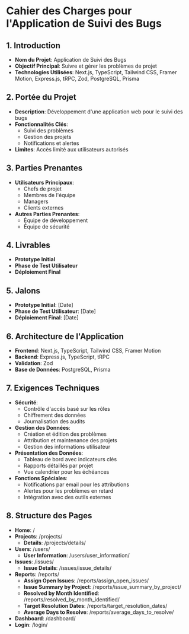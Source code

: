 # Cahier des Charges pour l'Application de Suivi des Bugs
## 1. Introduction
- **Nom du Projet**: Application de Suivi des Bugs
- **Objectif Principal**: Suivre et gérer les problèmes de projet
- **Technologies Utilisées**: Next.js, TypeScript, Tailwind CSS, Framer Motion, Express.js, tRPC, Zod, PostgreSQL, Prisma
## 2. Portée du Projet
- **Description**: Développement d'une application web pour le suivi des bugs
- **Fonctionnalités Clés**: 
    - Suivi des problèmes
    - Gestion des projets
    - Notifications et alertes
- **Limites**: Accès limité aux utilisateurs autorisés
## 3. Parties Prenantes
- **Utilisateurs Principaux**:
    - Chefs de projet
    - Membres de l'équipe
    - Managers
    - Clients externes
- **Autres Parties Prenantes**:
    - Équipe de développement
    - Équipe de sécurité
## 4. Livrables
- **Prototype Initial**
- **Phase de Test Utilisateur**
- **Déploiement Final**
## 5. Jalons
- **Prototype Initial**: [Date]
- **Phase de Test Utilisateur**: [Date]
- **Déploiement Final**: [Date]
## 6. Architecture de l'Application
- **Frontend**: Next.js, TypeScript, Tailwind CSS, Framer Motion
- **Backend**: Express.js, TypeScript, tRPC
- **Validation**: Zod
- **Base de Données**: PostgreSQL, Prisma
## 7. Exigences Techniques
- **Sécurité**:
    - Contrôle d'accès basé sur les rôles
    - Chiffrement des données
    - Journalisation des audits
- **Gestion des Données**:
    - Création et édition des problèmes
    - Attribution et maintenance des projets
    - Gestion des informations utilisateur
- **Présentation des Données**:
    - Tableau de bord avec indicateurs clés
    - Rapports détaillés par projet
    - Vue calendrier pour les échéances
- **Fonctions Spéciales**:
    - Notifications par email pour les attributions
    - Alertes pour les problèmes en retard
    - Intégration avec des outils externes
## 8. Structure des Pages
- **Home**: /
- **Projects**: /projects/
    - **Details**: /projects/details/
- **Users**: /users/
    - **User Information**: /users/user_information/
- **Issues**: /issues/
    - **Issue Details**: /issues/issue_details/
- **Reports**: /reports/
    - **Assign Open Issues**: /reports/assign_open_issues/
    - **Issue Summary by Project**: /reports/issue_summary_by_project/
    - **Resolved by Month Identified**: /reports/resolved_by_month_identified/
    - **Target Resolution Dates**: /reports/target_resolution_dates/
    - **Average Days to Resolve**: /reports/average_days_to_resolve/
- **Dashboard**: /dashboard/
- **Login**: /login/
